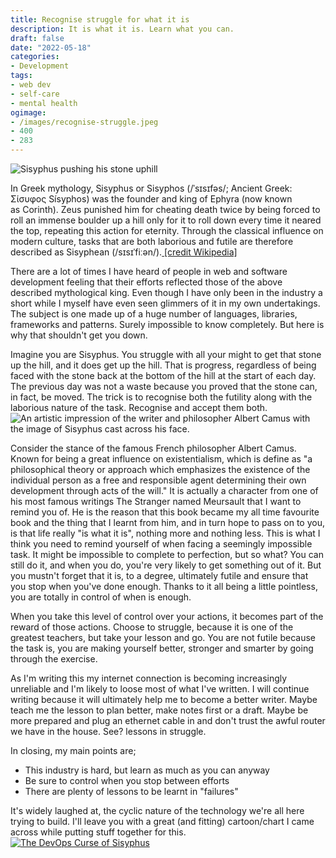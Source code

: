 ```yaml
---
title: Recognise struggle for what it is
description: It is what it is. Learn what you can.
draft: false
date: "2022-05-18"
categories:
- Development
tags:
- web dev
- self-care
- mental health
ogimage:
- /images/recognise-struggle.jpeg
- 400
- 283
---
```


![Sisyphus pushing his stone uphill](/images/recognise-struggle.jpeg)



In Greek mythology, Sisyphus or Sisyphos (/ˈsɪsɪfəs/; Ancient Greek: Σίσυφος Sísyphos) was the founder and king of Ephyra (now known as Corinth). Zeus punished him for cheating death twice by being forced to roll an immense boulder up a hill only for it to roll down every time it neared the top, repeating this action for eternity. Through the classical influence on modern culture, tasks that are both laborious and futile are therefore described as Sisyphean (/sɪsɪˈfiːən/).[ [credit Wikipedia]](https://en.wikipedia.org/wiki/Sisyphus)

There are a lot of times I have heard of people in web and software development feeling that their efforts reflected those of the above described mythological king. Even though I have only been in the industry a short while I myself have even seen glimmers of it in my own undertakings. The subject is one made up of a huge number of languages, libraries, frameworks and patterns. Surely impossible to know completely. But here is why that shouldn't get you down.

Imagine you are Sisyphus. You struggle with all your might to get that stone up the hill, and it does get up the hill. That is progress, regardless of being faced with the stone back at the bottom of the hill at the start of each day. The previous day was not a waste because you proved that the stone can, in fact, be moved. The trick is to recognise both the futility along with the laborious nature of the task. Recognise and accept them both.
![An artistic impression of the writer and philosopher Albert Camus with the image of Sisyphus cast across his face.](/images/recognise-struggle-01.jpeg)

Consider the stance of the famous French philosopher Albert Camus. Known for being a great influence on existentialism, which is define as "a philosophical theory or approach which emphasizes the existence of the individual person as a free and responsible agent determining their own development through acts of the will." It is actually a character from one of his most famous writings The Stranger named Meursault that I want to remind you of. He is the reason that this book became my all time favourite book and the thing that I learnt from him, and in turn hope to pass on to you, is that life really "is what it is", nothing more and nothing less. This is what I think you need to remind yourself of when facing a seemingly impossible task. It might be impossible to complete to perfection, but so what? You can still do it, and when you do, you're very likely to get something out of it. But you mustn't forget that it is, to a degree, ultimately futile and ensure that you stop when you've done enough. Thanks to it all being a little pointless, you are totally in control of when is enough.

When you take this level of control over your actions, it becomes part of the reward of those actions. Choose to struggle, because it is one of the greatest teachers, but take your lesson and go. You are not futile because the task is, you are making yourself better, stronger and smarter by going through the exercise.

As I'm writing this my internet connection is becoming increasingly unreliable and I'm likely to loose most of what I've written. I will continue writing because it will ultimately help me to become a better writer. Maybe teach me the lesson to plan better, make notes first or a draft. Maybe be more prepared and plug an ethernet cable in and don't trust the awful router we have in the house. See? lessons in struggle.

In closing, my main points are;

- This industry is hard, but learn as much as you can anyway
- Be sure to control when you stop between efforts
- There are plenty of lessons to be learnt in "failures"

It's widely laughed at, the cyclic nature of the technology we're all here trying to build. I'll leave you with a great (and fitting) cartoon/chart I came across while putting stuff together for this.
[![The DevOps Curse of Sisyphus](/images/recognise-struggle-02.jpeg)](https://devops.com/the-curse-of-sisyphus/)
